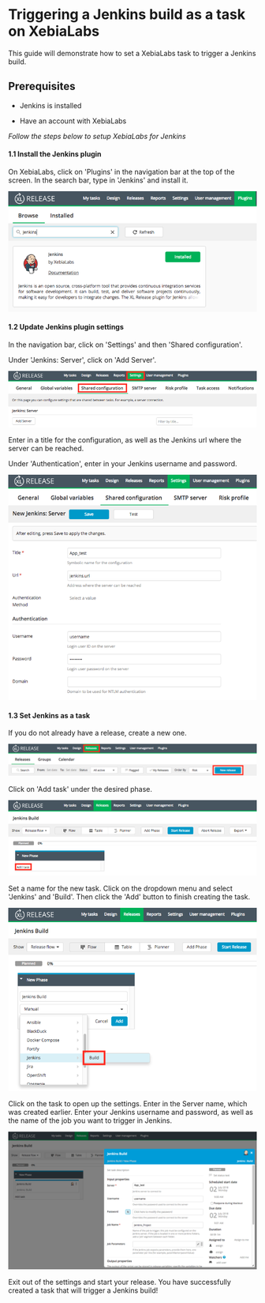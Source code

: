 # Triggering a Jenkins build as a task on XebiaLabs

This guide will demonstrate how to set a XebiaLabs task to trigger a Jenkins build. 

## Prerequisites

* Jenkins is installed

* Have an account with XebiaLabs

_Follow the steps below to setup XebiaLabs for Jenkins_

#### 1.1 Install the Jenkins plugin

On XebiaLabs, click on 'Plugins' in the navigation bar at the top of the screen. In the search bar, type in 'Jenkins' and install it. 

![jenkins-plugin](assets/jenkins-plugin.png)

#### 1.2 Update Jenkins plugin settings

In the navigation bar, click on 'Settings' and then 'Shared configuration'. 

Under 'Jenkins: Server', click on 'Add Server'. 

![add-server](assets/add-server.png)

Enter in a title for the configuration, as well as the Jenkins url where the server can be reached. 

Under 'Authentication', enter in your Jenkins username and password. 

![server-settings](assets/server-settings.png)

#### 1.3 Set Jenkins as a task

If you do not already have a release, create a new one. 

![new-release](assets/new-release.png)

Click on 'Add task' under the desired phase. 

![add-task](assets/add-task.png)

Set a name for the new task. Click on the dropdown menu and select 'Jenkins' and 'Build'. Then click the 'Add' button to finish creating the task. 

![build](assets/build.png)

Click on the task to open up the settings. Enter in the Server name, which was created earlier. Enter your Jenkins username and password, as well as the name of the job you want to trigger in Jenkins. 

![task-settings](assets/task-settings.png)

Exit out of the settings and start your release. You have successfully created a task that will trigger a Jenkins build!